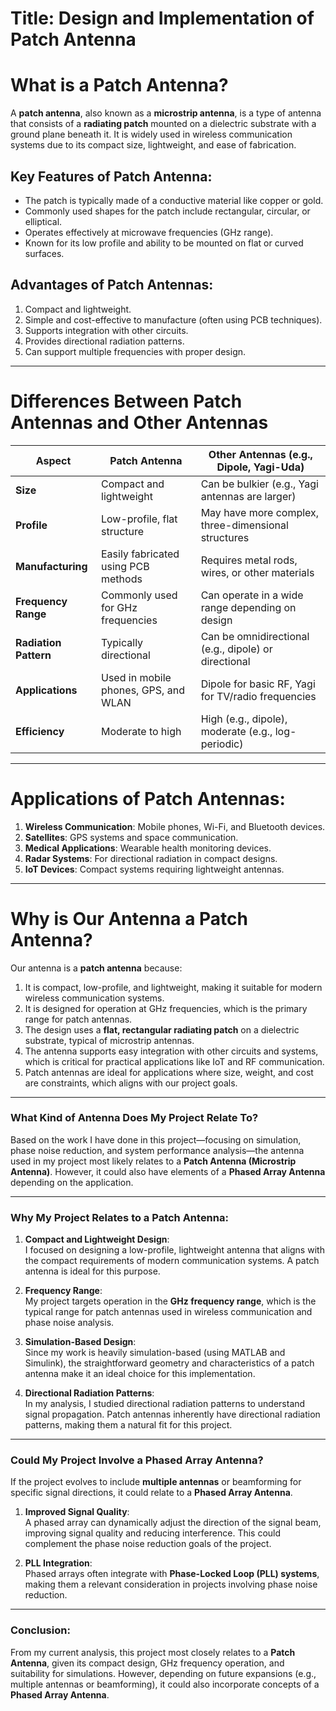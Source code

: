 # Title: Design and Implementation of Patch Antenna  


# What is a Patch Antenna?

A **patch antenna**, also known as a **microstrip antenna**, is a type of antenna that consists of a **radiating patch** mounted on a dielectric substrate with a ground plane beneath it. It is widely used in wireless communication systems due to its compact size, lightweight, and ease of fabrication.

## Key Features of Patch Antenna:
- The patch is typically made of a conductive material like copper or gold.
- Commonly used shapes for the patch include rectangular, circular, or elliptical.
- Operates effectively at microwave frequencies (GHz range).
- Known for its low profile and ability to be mounted on flat or curved surfaces.

## Advantages of Patch Antennas:
1. Compact and lightweight.
2. Simple and cost-effective to manufacture (often using PCB techniques).
3. Supports integration with other circuits.
4. Provides directional radiation patterns.
5. Can support multiple frequencies with proper design.

---

# Differences Between Patch Antennas and Other Antennas

| **Aspect**                | **Patch Antenna**                     | **Other Antennas** (e.g., Dipole, Yagi-Uda)           |
|---------------------------|---------------------------------------|------------------------------------------------------|
| **Size**                  | Compact and lightweight              | Can be bulkier (e.g., Yagi antennas are larger)      |
| **Profile**               | Low-profile, flat structure          | May have more complex, three-dimensional structures |
| **Manufacturing**         | Easily fabricated using PCB methods  | Requires metal rods, wires, or other materials       |
| **Frequency Range**       | Commonly used for GHz frequencies    | Can operate in a wide range depending on design      |
| **Radiation Pattern**     | Typically directional                | Can be omnidirectional (e.g., dipole) or directional |
| **Applications**          | Used in mobile phones, GPS, and WLAN | Dipole for basic RF, Yagi for TV/radio frequencies   |
| **Efficiency**            | Moderate to high                     | High (e.g., dipole), moderate (e.g., log-periodic)   |

---

# Applications of Patch Antennas:
1. **Wireless Communication**: Mobile phones, Wi-Fi, and Bluetooth devices.
2. **Satellites**: GPS systems and space communication.
3. **Medical Applications**: Wearable health monitoring devices.
4. **Radar Systems**: For directional radiation in compact designs.
5. **IoT Devices**: Compact systems requiring lightweight antennas.

---

# Why is Our Antenna a Patch Antenna?

Our antenna is a **patch antenna** because:
1. It is compact, low-profile, and lightweight, making it suitable for modern wireless communication systems.
2. It is designed for operation at GHz frequencies, which is the primary range for patch antennas.
3. The design uses a **flat, rectangular radiating patch** on a dielectric substrate, typical of microstrip antennas.
4. The antenna supports easy integration with other circuits and systems, which is critical for practical applications like IoT and RF communication.
5. Patch antennas are ideal for applications where size, weight, and cost are constraints, which aligns with our project goals.

---
### What Kind of Antenna Does My Project Relate To?

Based on the work I have done in this project—focusing on simulation, phase noise reduction, and system performance analysis—the antenna used in my project most likely relates to a **Patch Antenna (Microstrip Antenna)**. However, it could also have elements of a **Phased Array Antenna** depending on the application.

---

### Why My Project Relates to a Patch Antenna:
1. **Compact and Lightweight Design**:  
   I focused on designing a low-profile, lightweight antenna that aligns with the compact requirements of modern communication systems. A patch antenna is ideal for this purpose.  

2. **Frequency Range**:  
   My project targets operation in the **GHz frequency range**, which is the typical range for patch antennas used in wireless communication and phase noise analysis.

3. **Simulation-Based Design**:  
   Since my work is heavily simulation-based (using MATLAB and Simulink), the straightforward geometry and characteristics of a patch antenna make it an ideal choice for this implementation.  

4. **Directional Radiation Patterns**:  
   In my analysis, I studied directional radiation patterns to understand signal propagation. Patch antennas inherently have directional radiation patterns, making them a natural fit for this project.

---

### Could My Project Involve a Phased Array Antenna?
If the project evolves to include **multiple antennas** or beamforming for specific signal directions, it could relate to a **Phased Array Antenna**.  

1. **Improved Signal Quality**:  
   A phased array can dynamically adjust the direction of the signal beam, improving signal quality and reducing interference. This could complement the phase noise reduction goals of the project.  

2. **PLL Integration**:  
   Phased arrays often integrate with **Phase-Locked Loop (PLL) systems**, making them a relevant consideration in projects involving phase noise reduction.

---

### Conclusion:
From my current analysis, this project most closely relates to a **Patch Antenna**, given its compact design, GHz frequency operation, and suitability for simulations. However, depending on future expansions (e.g., multiple antennas or beamforming), it could also incorporate concepts of a **Phased Array Antenna**.
